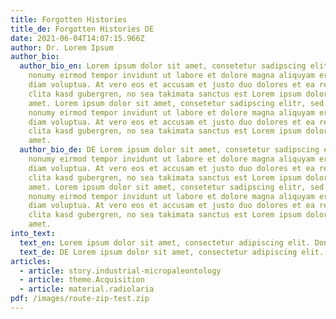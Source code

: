```yaml
---
title: Forgotten Histories
title_de: Forgotten Histories DE
date: 2021-06-04T14:07:15.966Z
author: Dr. Lorem Ipsum
author_bio:
  author_bio_en: Lorem ipsum dolor sit amet, consetetur sadipscing elitr, sed diam
    nonumy eirmod tempor invidunt ut labore et dolore magna aliquyam erat, sed
    diam voluptua. At vero eos et accusam et justo duo dolores et ea rebum. Stet
    clita kasd gubergren, no sea takimata sanctus est Lorem ipsum dolor sit
    amet. Lorem ipsum dolor sit amet, consetetur sadipscing elitr, sed diam
    nonumy eirmod tempor invidunt ut labore et dolore magna aliquyam erat, sed
    diam voluptua. At vero eos et accusam et justo duo dolores et ea rebum. Stet
    clita kasd gubergren, no sea takimata sanctus est Lorem ipsum dolor sit
    amet.
  author_bio_de: DE Lorem ipsum dolor sit amet, consetetur sadipscing elitr, sed diam
    nonumy eirmod tempor invidunt ut labore et dolore magna aliquyam erat, sed
    diam voluptua. At vero eos et accusam et justo duo dolores et ea rebum. Stet
    clita kasd gubergren, no sea takimata sanctus est Lorem ipsum dolor sit
    amet. Lorem ipsum dolor sit amet, consetetur sadipscing elitr, sed diam
    nonumy eirmod tempor invidunt ut labore et dolore magna aliquyam erat, sed
    diam voluptua. At vero eos et accusam et justo duo dolores et ea rebum. Stet
    clita kasd gubergren, no sea takimata sanctus est Lorem ipsum dolor sit
    amet.
into_text:
  text_en: Lorem ipsum dolor sit amet, consectetur adipiscing elit. Donec cursus imperdiet gravida. Vivamus vel ex vel tortor ultrices volutpat. Vivamus eget dui ac neque efficitur rutrum non eget urna. Mauris finibus justo id ante suscipit iaculis. Quisque vitae augue non orci mattis viverra non eget lectus. Sed consectetur massa eu vestibulum interdum. Vivamus non nibh sit amet sem dapibus rutrum quis et urna. Pellentesque non purus dui. Phasellus efficitur dapibus elit, non mattis diam gravida sit amet. Vivamus vehicula tincidunt dui ac molestie. Aliquam tempus malesuada lorem non sollicitudin. Nam non ex volutpat, commodo nibh et, malesuada lectus. Fusce tincidunt massa non gravida efficitur. Lorem ipsum dolor sit amet, consectetur adipiscing elit. Donec cursus imperdiet gravida. Vivamus vel ex vel tortor ultrices volutpat. Vivamus eget dui ac neque efficitur rutrum non eget urna. Mauris finibus justo id ante suscipit iaculis. Quisque vitae augue non orci mattis viverra non eget lectus. Sed consectetur massa eu vestibulum interdum. Vivamus non nibh sit amet sem dapibus rutrum quis et urna. Pellentesque non purus dui. Phasellus efficitur dapibus elit, non mattis diam gravida sit amet. Vivamus vehicula tincidunt dui ac molestie. Aliquam tempus malesuada lorem non sollicitudin. Nam non ex volutpat, commodo nibh et, malesuada lectus. Fusce tincidunt massa non gravida efficitur.
  text_de: DE Lorem ipsum dolor sit amet, consectetur adipiscing elit. Donec cursus imperdiet gravida. Vivamus vel ex vel tortor ultrices volutpat. Vivamus eget dui ac neque efficitur rutrum non eget urna. Mauris finibus justo id ante suscipit iaculis. Quisque vitae augue non orci mattis viverra non eget lectus. Sed consectetur massa eu vestibulum interdum. Vivamus non nibh sit amet sem dapibus rutrum quis et urna. Pellentesque non purus dui. Phasellus efficitur dapibus elit, non mattis diam gravida sit amet. Vivamus vehicula tincidunt dui ac molestie. Aliquam tempus malesuada lorem non sollicitudin. Nam non ex volutpat, commodo nibh et, malesuada lectus. Fusce tincidunt massa non gravida efficitur. Lorem ipsum dolor sit amet, consectetur adipiscing elit. Donec cursus imperdiet gravida. Vivamus vel ex vel tortor ultrices volutpat. Vivamus eget dui ac neque efficitur rutrum non eget urna. Mauris finibus justo id ante suscipit iaculis. Quisque vitae augue non orci mattis viverra non eget lectus. Sed consectetur massa eu vestibulum interdum. Vivamus non nibh sit amet sem dapibus rutrum quis et urna. Pellentesque non purus dui. Phasellus efficitur dapibus elit, non mattis diam gravida sit amet. Vivamus vehicula tincidunt dui ac molestie. Aliquam tempus malesuada lorem non sollicitudin. Nam non ex volutpat, commodo nibh et, malesuada lectus. Fusce tincidunt massa non gravida efficitur.
articles:
  - article: story.industrial-micropaleontology
  - article: theme.Acquisition
  - article: material.radiolaria
pdf: /images/route-zip-test.zip
---
```

